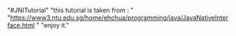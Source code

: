 "#JNITutorial" 
"this tutorial is taken from : " 
"https://www3.ntu.edu.sg/home/ehchua/programming/java/JavaNativeInterface.html " 
"enjoy it." 
